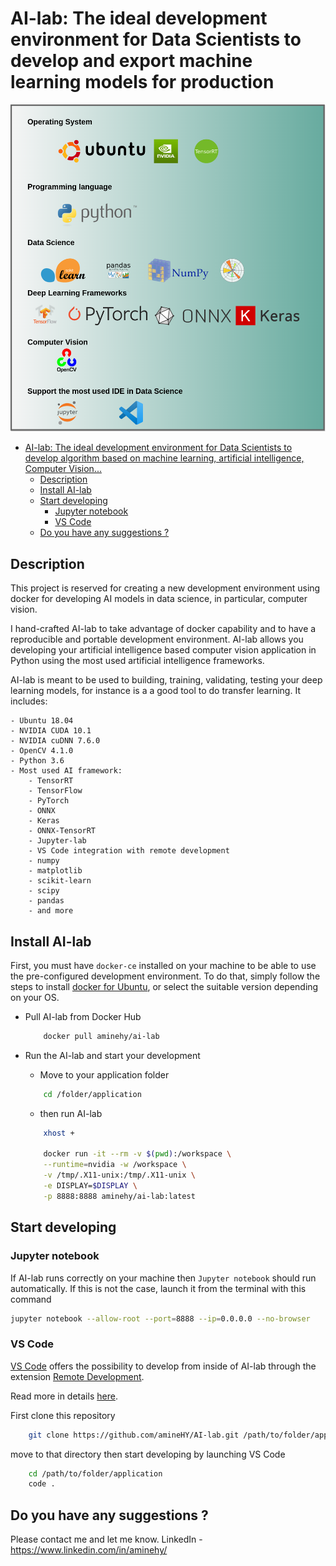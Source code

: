 # AI-lab: The ideal development environment for Data Scientists to develop and export machine learning models for production


![All in one solution for data science](AI-lab_logos.png)


<!-- TOC -->

- [AI-lab: The ideal development environment for Data Scientists to develop algorithm based on machine learning, artificial intelligence, Computer Vision...](#ai-lab-the-ideal-development-environment-for-data-scientists-to-develop-algorithm-based-on-machine-learning-artificial-intelligence-computer-vision)
	- [Description](#description)
	- [Install AI-lab](#install-ai-lab)
	- [Start developing](#start-developing)
		- [Jupyter notebook](#jupyter-notebook)
		- [VS Code](#vs-code)
	- [Do you have any suggestions ?](#do-you-have-any-suggestions-)

<!-- /TOC -->

## Description
This project is reserved for creating a new development environment using docker for developing AI models in data science, in particular, computer vision.

I hand-crafted AI-lab to take advantage of docker capability and to have a reproducible and portable development environment. AI-lab allows you developing your artificial intelligence based computer vision application in Python using the most used artificial intelligence frameworks.

AI-lab is meant to be used to building, training, validating, testing your deep learning models, for instance is a a good tool to do transfer learning. It includes:

	- Ubuntu 18.04
	- NVIDIA CUDA 10.1
	- NVIDIA cuDNN 7.6.0
	- OpenCV 4.1.0
	- Python 3.6
	- Most used AI framework:
    	- TensorRT
      	- TensorFlow
      	- PyTorch
      	- ONNX
      	- Keras
      	- ONNX-TensorRT
    	- Jupyter-lab
    	- VS Code integration with remote development
    	- numpy
    	- matplotlib
    	- scikit-learn
    	- scipy
    	- pandas
    	- and more

## Install AI-lab
First, you must have `docker-ce` installed on your machine to be able to use the pre-configured development environment. To do that, simply follow the steps to install [docker for Ubuntu](https://docs.docker.com/install/linux/docker-ce/ubuntu/), or select the suitable version depending on your OS.


* Pull AI-lab from Docker Hub

	```bash
		docker pull aminehy/ai-lab
	```

* Run the AI-lab and start your development

	* Move to your application folder
	``` bash
		cd /folder/application
	```

	* then run AI-lab
	``` bash
		xhost +

		docker run -it --rm -v $(pwd):/workspace \
		--runtime=nvidia -w /workspace \
		-v /tmp/.X11-unix:/tmp/.X11-unix \
		-e DISPLAY=$DISPLAY \
		-p 8888:8888 aminehy/ai-lab:latest
	```

## Start developing
### Jupyter notebook

If AI-lab runs correctly on your machine then `Jupyter notebook` should run automatically. If this is not the case, launch it from the terminal with this command

```bash
jupyter notebook --allow-root --port=8888 --ip=0.0.0.0 --no-browser
```

### VS Code

[VS Code](https://code.visualstudio.com/) offers the possibility to develop from inside of AI-lab through the extension [Remote Development](https://marketplace.visualstudio.com/items?itemName=ms-vscode-remote.vscode-remote-extensionpack).

Read more in details [here](https://code.visualstudio.com/docs/remote/containers).


First clone this repository
```bash
	git clone https://github.com/amineHY/AI-lab.git /path/to/folder/application
```

move to that directory then start developing by launching VS Code

``` bash
	cd /path/to/folder/application
	code .
```



## Do you have any suggestions ?

Please contact me and let me know.
LinkedIn - https://www.linkedin.com/in/aminehy/
